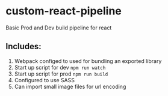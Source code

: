 # custom-react-pipeline

Basic Prod and Dev build pipeline for react

## Includes:

1. Webpack configed to used for bundling an exported library
2. Start up script for dev `npm run watch`
3. Start up script for prod `npm run build`
4. Configured to use SASS
5. Can import small image files for url encoding